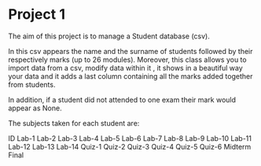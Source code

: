 # Project 1

The aim of this project is to manage a Student database (csv).

In this csv appears the name and the surname of students followed by their respectively marks (up to 26 modules). Moreover, this class allows you to import data from a csv,
modify data within it , it shows in a beautiful way your data and it adds a last column containing all the marks added together from students.

In addition, if a student did not attended to one exam their mark would appear as None.

The subjects taken for each student are:

ID
Lab-1 Lab-2 Lab-3 Lab-4 Lab-5 Lab-6 Lab-7 Lab-8 Lab-9 Lab-10 Lab-11 Lab-12 Lab-13 Lab-14
Quiz-1 Quiz-2 Quiz-3 Quiz-4 Quiz-5 Quiz-6
Midterm
Final
